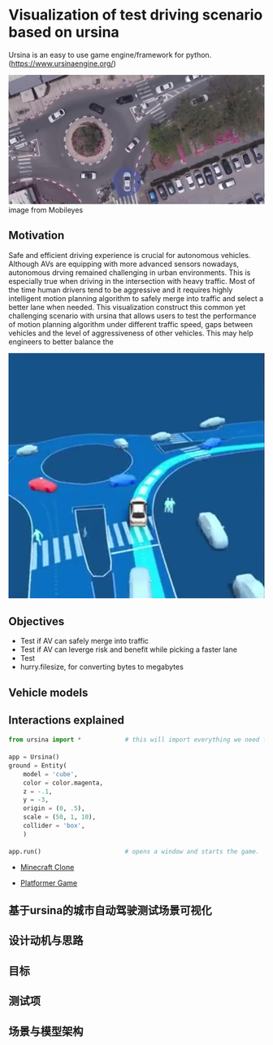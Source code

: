 # Visualization of test driving scenario based on ursina
Ursina is an easy to use game engine/framework for python. (https://www.ursinaengine.org/)

![Banner](/docs/top8.jpg) image from Mobileyes


## Motivation
Safe and efficient driving experience is crucial for autonomous vehicles. Although AVs are equipping with more advanced sensors nowadays, autonomous drving remained challenging in urban environments. This is especially true when driving in the intersection with heavy traffic. Most of the time human drivers tend to be aggressive and it requires highly intelligent motion planning algorithm to safely merge into traffic and select a better lane when needed. This visualization construct this common yet challenging scenario with ursina that allows users to test the performance of motion planning algorithm under different traffic speed, gaps between vehicles and the level of aggressiveness of other vehicles. This may help engineers to better balance the 

![frommobileyes](/docs/sim8.jpg)
## Objectives
  * Test if AV can safely merge into traffic
  * Test if AV can leverge risk and benefit while picking a faster lane
  * Test
  * hurry.filesize, for converting bytes to megabytes

## Vehicle models


## Interactions explained
``` python
from ursina import *            # this will import everything we need from ursina with just one line.

app = Ursina()
ground = Entity(
    model = 'cube',
    color = color.magenta,
    z = -.1,
    y = -3,
    origin = (0, .5),
    scale = (50, 1, 10),
    collider = 'box',
    )

app.run()                       # opens a window and starts the game.
```


* [Minecraft Clone](/samples/minecraft_clone.py)

* [Platformer Game](/samples/platformer.py)


## 基于ursina的城市自动驾驶测试场景可视化
## 设计动机与思路
## 目标
## 测试项
## 场景与模型架构

